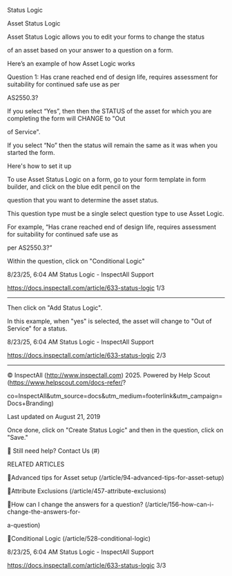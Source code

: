 Status Logic

Asset Status Logic

Asset Status Logic allows you to edit your forms to change the status

of an asset based on your answer to a question on a form.

Here’s an example of how Asset Logic works

Question 1:  Has crane reached end of design life, requires assessment for suitability for continued safe use as per

AS2550.3?

If you select “Yes”, then then the STATUS of the asset for which you are completing the form will CHANGE to "Out

of Service".

If you select “No” then the status will remain the same as it was when you started the form.

Here's how to set it up

To use Asset Status Logic on a form, go to your form template in form builder, and click on the blue edit pencil on the

question that you want to determine the asset status.

This question type must be a single select question type to use Asset Logic.

For example, “Has crane reached end of design life, requires assessment for suitability for continued safe use as

per AS2550.3?”

Within the question, click on "Conditional Logic"

8/23/25, 6:04 AM Status Logic - InspectAll Support

https://docs.inspectall.com/article/633-status-logic 1/3


---

Then click on "Add Status Logic".

In this example, when "yes" is selected, the asset will change to "Out of Service" for a status.

8/23/25, 6:04 AM Status Logic - InspectAll Support

https://docs.inspectall.com/article/633-status-logic 2/3


---

© InspectAll (http://www.inspectall.com) 2025. Powered by Help Scout (https://www.helpscout.com/docs-refer/?

co=InspectAll&utm_source=docs&utm_medium=footerlink&utm_campaign=Docs+Branding)

Last updated on August 21, 2019

Once done, click on "Create Status Logic" and then in the question, click on "Save."

 Still need help? Contact Us (#)

RELATED ARTICLES

Advanced tips for Asset setup (/article/94-advanced-tips-for-asset-setup)

Attribute Exclusions (/article/457-attribute-exclusions)

How can I change the answers for a question? (/article/156-how-can-i-change-the-answers-for-

a-question)

Conditional Logic (/article/528-conditional-logic)

8/23/25, 6:04 AM Status Logic - InspectAll Support

https://docs.inspectall.com/article/633-status-logic 3/3

